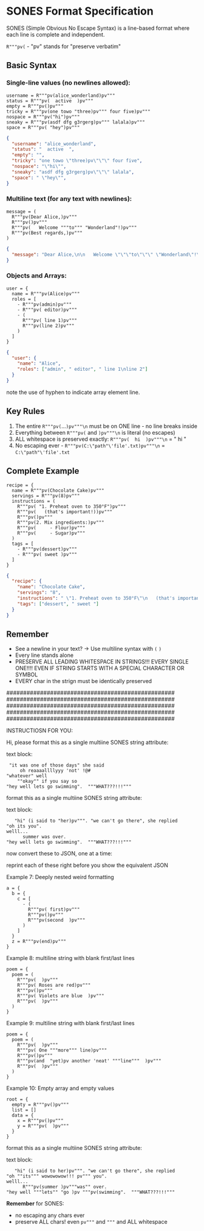 # SONES Format Specification

SONES (Simple Obvious No Escape Syntax) is a line-based format where each line is complete and independent.

`R"""pv(` - "pv" stands for "preserve verbatim"

## Basic Syntax

### Single-line values (no newlines allowed):
```
username = R"""pv(alice_wonderland)pv"""
status = R"""pv(  active  )pv"""
empty = R"""pv()pv"""
tricky = R"""pv(one towo "three)pv""" four five)pv"""
nospace = R"""pv("hi")pv"""
sneaky = R"""pv(asdf dfg g3rgerg)pv""" lalala)pv"""
space = R"""pv( "hey")pv"""
```
```json
{
  "username": "alice_wonderland",
  "status": "  active  ",
  "empty": "",
  "tricky": "one towo \"three)pv\"\"\" four five",
  "nospace": "\"hi\"",
  "sneaky": "asdf dfg g3rgerg)pv\"\"\" lalala",
  "space": " \"hey\"",
}
```

### Multiline text (for any text with newlines):
```
message = (
  R"""pv(Dear Alice,)pv"""
  R"""pv()pv"""
  R"""pv(   Welcome """to""" "Wonderland"!)pv"""
  R"""pv(Best regards,)pv"""
)
```
```json
{
  "message": "Dear Alice,\n\n   Welcome \"\"\"to\"\"\" \"Wonderland\"!\nBest regards,"
}
```


### Objects and Arrays:
```
user = {
  name = R"""pv(Alice)pv"""
  roles = [
    - R"""pv(admin)pv"""
    - R"""pv( editor)pv"""
    - (
      R"""pv( line 1)pv"""
      R"""pv(line 2)pv"""
    )
  ]
}
```
```json
{
  "user": {
    "name": "Alice",
    "roles": ["admin", " editor", " line 1\nline 2"]
  }
}
```
note the use of hyphen to indicate array element line. 

## Key Rules

1. The entire `R"""pv(`...`)pv"""\n` must be on ONE line - no line breaks inside
2. Everything between `R"""pv(` and `)pv"""\n` is literal (no escapes)
3. ALL whitespace is preserved exactly: `R"""pv(  hi  )pv"""\n` = "  hi  "
5. No escaping ever - `R"""pv(C:\"path"\'file'.txt)pv"""\n` = `C:\"path"\'file'.txt`

## Complete Example

```
recipe = {
  name = R"""pv(Chocolate Cake)pv"""
  servings = R"""pv(8)pv"""
  instructions = (
    R"""pv( "1. Preheat oven to 350°F")pv"""
    R"""pv(   (that's important!))pv"""
    R"""pv()pv"""
    R"""pv(2. Mix ingredients:)pv"""
    R"""pv(     - Flour)pv"""
    R"""pv(     - Sugar)pv"""
  )
  tags = [
    - R"""pv(dessert)pv"""
    - R"""pv( sweet )pv"""
  ]
}
```
```json
{
  "recipe": {
    "name": "Chocolate Cake",
    "servings": "8",
    "instructions": " \"1. Preheat oven to 350°F\"\n   (that's important!)\n\n2. Mix ingredients:\n     - Flour\n     - Sugar",
    "tags": ["dessert", " sweet "]
  }
}
```

## Remember
- See a newline in your text? → Use multiline syntax with `(` `)`
- Every line stands alone
- PRESERVE ALL LEADING WHITESPACE IN STRINGS!!! EVERY SINGLE ONE!!!! EVEN IF STRING STARTS WITH A SPECIAL CHARACTER OR SYMBOL
- EVERY char in the strign must be identically preserved



##################################################
##################################################
##################################################
##################################################
##################################################


INSTRUCTIOSN FOR YOU:

Hi, please format this as a single multiine SONES string attribute:

text block:
```
 "it was one of those days" she said 
     oh reaaaallllyyy 'not' !@#
"whatever" well
    ""okay"" if you say so
"hey well lets go swimming".  """WHAT???!!!"""
```

 format this as a single multiine SONES string attribute:

text block:
```
   "hi" (i said to "her)pv""". "we can't go there", she replied 
"oh its you". 
welll...
      summer was over.
"hey well lets go swimming".  """WHAT???!!!"""
```

now convert these to JSON, one at a time:

reprint each of these right before you show the equivalent JSON

Example 7: Deeply nested weird formatting
```
a = {
  b = {
    c = [
      - (
        R"""pv( first)pv"""
        R"""pv()pv"""
        R"""pv(second  )pv"""
      )
    ]
  }
  z = R"""pv(end)pv"""
}
```

Example 8: multiline string with blank first/last lines
```
poem = {
  poem = (
    R"""pv(  )pv"""
    R"""pv( Roses are red)pv"""
    R"""pv()pv"""
    R"""pv( Violets are blue  )pv"""
    R"""pv(  )pv"""
  )
}
```

Example 9: multiline string with blank first/last lines
```
poem = {
  poem = (
    R"""pv(  )pv"""
    R"""pv( One """more""" line)pv"""
    R"""pv()pv"""
    R"""pv(and  "yet)pv another 'neat' """line"""  )pv"""
    R"""pv(  )pv"""
  )
}
```

Example 10: Empty array and empty values
```
root = {
  empty = R"""pv()pv"""
  list = []
  data = {
    x = R"""pv()pv"""
    y = R"""pv(  )pv"""
  }
}
```

 format this as a single multiine SONES string attribute:

text block:
```
   "hi" (i said to her)pv""". "we can't go there", she replied 
"oh ""its""" wowowowow!!! pv""" you". 
welll...
      R"""pv(summer )pv"""was"" over.
"hey well """lets"" "go )pv """pv(swimming".  """WHAT???!!!"""
```

**Remember** 
for SONES: 
- no escaping any chars ever
- preserve ALL chars!  even `pv"""` and `"""` and ALL whitespace